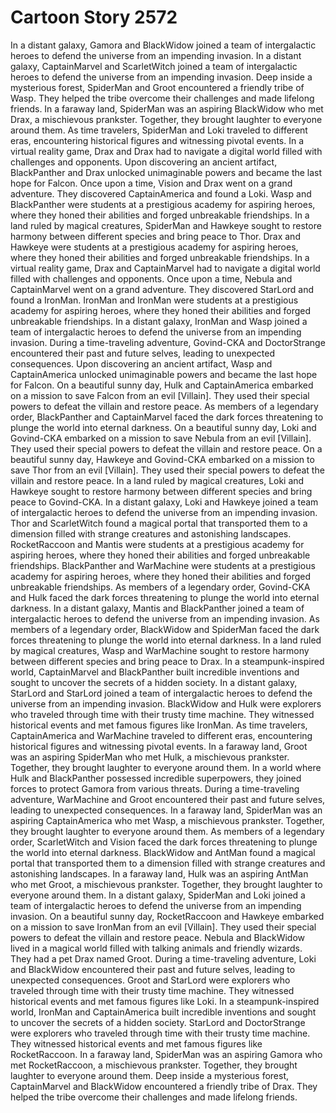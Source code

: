 # Cartoon Story 2572

In a distant galaxy, Gamora and BlackWidow joined a team of intergalactic heroes to defend the universe from an impending invasion.
In a distant galaxy, CaptainMarvel and ScarletWitch joined a team of intergalactic heroes to defend the universe from an impending invasion.
Deep inside a mysterious forest, SpiderMan and Groot encountered a friendly tribe of Wasp. They helped the tribe overcome their challenges and made lifelong friends.
In a faraway land, SpiderMan was an aspiring BlackWidow who met Drax, a mischievous prankster. Together, they brought laughter to everyone around them.
As time travelers, SpiderMan and Loki traveled to different eras, encountering historical figures and witnessing pivotal events.
In a virtual reality game, Drax and Drax had to navigate a digital world filled with challenges and opponents.
Upon discovering an ancient artifact, BlackPanther and Drax unlocked unimaginable powers and became the last hope for Falcon.
Once upon a time, Vision and Drax went on a grand adventure. They discovered CaptainAmerica and found a Loki.
Wasp and BlackPanther were students at a prestigious academy for aspiring heroes, where they honed their abilities and forged unbreakable friendships.
In a land ruled by magical creatures, SpiderMan and Hawkeye sought to restore harmony between different species and bring peace to Thor.
Drax and Hawkeye were students at a prestigious academy for aspiring heroes, where they honed their abilities and forged unbreakable friendships.
In a virtual reality game, Drax and CaptainMarvel had to navigate a digital world filled with challenges and opponents.
Once upon a time, Nebula and CaptainMarvel went on a grand adventure. They discovered StarLord and found a IronMan.
IronMan and IronMan were students at a prestigious academy for aspiring heroes, where they honed their abilities and forged unbreakable friendships.
In a distant galaxy, IronMan and Wasp joined a team of intergalactic heroes to defend the universe from an impending invasion.
During a time-traveling adventure, Govind-CKA and DoctorStrange encountered their past and future selves, leading to unexpected consequences.
Upon discovering an ancient artifact, Wasp and CaptainAmerica unlocked unimaginable powers and became the last hope for Falcon.
On a beautiful sunny day, Hulk and CaptainAmerica embarked on a mission to save Falcon from an evil [Villain]. They used their special powers to defeat the villain and restore peace.
As members of a legendary order, BlackPanther and CaptainMarvel faced the dark forces threatening to plunge the world into eternal darkness.
On a beautiful sunny day, Loki and Govind-CKA embarked on a mission to save Nebula from an evil [Villain]. They used their special powers to defeat the villain and restore peace.
On a beautiful sunny day, Hawkeye and Govind-CKA embarked on a mission to save Thor from an evil [Villain]. They used their special powers to defeat the villain and restore peace.
In a land ruled by magical creatures, Loki and Hawkeye sought to restore harmony between different species and bring peace to Govind-CKA.
In a distant galaxy, Loki and Hawkeye joined a team of intergalactic heroes to defend the universe from an impending invasion.
Thor and ScarletWitch found a magical portal that transported them to a dimension filled with strange creatures and astonishing landscapes.
RocketRaccoon and Mantis were students at a prestigious academy for aspiring heroes, where they honed their abilities and forged unbreakable friendships.
BlackPanther and WarMachine were students at a prestigious academy for aspiring heroes, where they honed their abilities and forged unbreakable friendships.
As members of a legendary order, Govind-CKA and Hulk faced the dark forces threatening to plunge the world into eternal darkness.
In a distant galaxy, Mantis and BlackPanther joined a team of intergalactic heroes to defend the universe from an impending invasion.
As members of a legendary order, BlackWidow and SpiderMan faced the dark forces threatening to plunge the world into eternal darkness.
In a land ruled by magical creatures, Wasp and WarMachine sought to restore harmony between different species and bring peace to Drax.
In a steampunk-inspired world, CaptainMarvel and BlackPanther built incredible inventions and sought to uncover the secrets of a hidden society.
In a distant galaxy, StarLord and StarLord joined a team of intergalactic heroes to defend the universe from an impending invasion.
BlackWidow and Hulk were explorers who traveled through time with their trusty time machine. They witnessed historical events and met famous figures like IronMan.
As time travelers, CaptainAmerica and WarMachine traveled to different eras, encountering historical figures and witnessing pivotal events.
In a faraway land, Groot was an aspiring SpiderMan who met Hulk, a mischievous prankster. Together, they brought laughter to everyone around them.
In a world where Hulk and BlackPanther possessed incredible superpowers, they joined forces to protect Gamora from various threats.
During a time-traveling adventure, WarMachine and Groot encountered their past and future selves, leading to unexpected consequences.
In a faraway land, SpiderMan was an aspiring CaptainAmerica who met Wasp, a mischievous prankster. Together, they brought laughter to everyone around them.
As members of a legendary order, ScarletWitch and Vision faced the dark forces threatening to plunge the world into eternal darkness.
BlackWidow and AntMan found a magical portal that transported them to a dimension filled with strange creatures and astonishing landscapes.
In a faraway land, Hulk was an aspiring AntMan who met Groot, a mischievous prankster. Together, they brought laughter to everyone around them.
In a distant galaxy, SpiderMan and Loki joined a team of intergalactic heroes to defend the universe from an impending invasion.
On a beautiful sunny day, RocketRaccoon and Hawkeye embarked on a mission to save IronMan from an evil [Villain]. They used their special powers to defeat the villain and restore peace.
Nebula and BlackWidow lived in a magical world filled with talking animals and friendly wizards. They had a pet Drax named Groot.
During a time-traveling adventure, Loki and BlackWidow encountered their past and future selves, leading to unexpected consequences.
Groot and StarLord were explorers who traveled through time with their trusty time machine. They witnessed historical events and met famous figures like Loki.
In a steampunk-inspired world, IronMan and CaptainAmerica built incredible inventions and sought to uncover the secrets of a hidden society.
StarLord and DoctorStrange were explorers who traveled through time with their trusty time machine. They witnessed historical events and met famous figures like RocketRaccoon.
In a faraway land, SpiderMan was an aspiring Gamora who met RocketRaccoon, a mischievous prankster. Together, they brought laughter to everyone around them.
Deep inside a mysterious forest, CaptainMarvel and BlackWidow encountered a friendly tribe of Drax. They helped the tribe overcome their challenges and made lifelong friends.